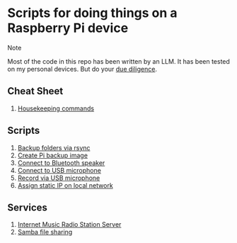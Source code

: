 # Scripts for doing things on a Raspberry Pi device

> [!NOTE]  
> Most of the code in this repo has been written by an LLM. It has been tested on my personal devices. But do your [due diligence](https://www.reddit.com/r/linuxmemes/comments/1i3kenq/hot_takedont_copy_random_commands_you_see_on_the).

## Cheat Sheet
1. [Housekeeping commands](./housekeeping_commands.md)

## Scripts
1. [Backup folders via rsync](./backup.sh)
2. [Create Pi backup image](./pi_disk_image_backup.sh)
3. [Connect to Bluetooth speaker](./bluetooth_speaker_setup.sh)
4. [Connect to USB microphone](./usb_mic_connect.sh)
5. [Record via USB microphone](./usb_mic_record.sh)
6. [Assign static IP on local network](./static_ip_address.md)

## Services
1. [Internet Music Radio Station Server](./radio-server/)
2. [Samba file sharing](./setup_samba_filesharing.md)